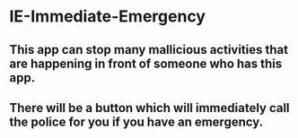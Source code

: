 # IE-Immediate-Emergency

## This app can stop many mallicious activities that are happening in front of someone who has this app.

## There will be a button which will immediately call the police for you if you have an emergency.